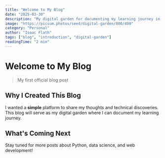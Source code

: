 ```yaml
---
title: "Welcome to My Blog"
date: "2025-03-30"
description: "My digital garden for documenting my learning journey in technology and programming"
image: "https://picsum.photos/seed/digital-garden/800/400"
category: "Personal"
author: "Isaac Flath"
tags: ["blog", "introduction", "digital-garden"]
readingTime: "2 min"
---
```


# Welcome to My Blog
> My first official blog post

## Why I Created This Blog

I wanted a **simple** platform to share my thoughts and technical discoveries.
This blog will serve as my digital garden where I can document my learning journey.

## What's Coming Next

Stay tuned for more posts about Python, data science, and web development!
